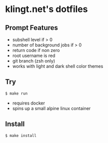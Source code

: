 # klingt.net's dotfiles

## Prompt Features

- subshell level if > 0
- number of background jobs if > 0
- return code if non zero
- root username is red
- git branch (zsh only)
- works with light and dark shell color themes

## Try

```sh
$ make run
```

- requires docker
- spins up a small alpine linux container

## Install

```sh
$ make install
```